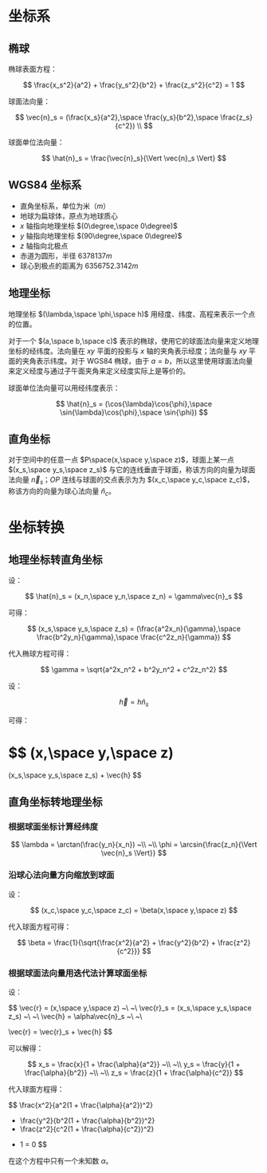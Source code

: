# 坐标系

## 椭球

椭球表面方程：

$$
\frac{x_s^2}{a^2} + \frac{y_s^2}{b^2} + \frac{z_s^2}{c^2} = 1
$$

球面法向量：

$$
\vec{n}_s = (\frac{x_s}{a^2},\space \frac{y_s}{b^2},\space \frac{z_s}{c^2}) \\
$$

球面单位法向量：

$$
\hat{n}_s = \frac{\vec{n}_s}{\Vert \vec{n}_s \Vert}
$$

## WGS84 坐标系

- 直角坐标系，单位为米（$m$）
- 地球为扁球体，原点为地球质心
- $x$ 轴指向地理坐标 $(0\degree,\space 0\degree)$
- $y$ 轴指向地理坐标 $(90\degree,\space 0\degree)$
- $z$ 轴指向北极点
- 赤道为圆形，半径 $6378137m$
- 球心到极点的距离为 $6356752.3142m$

## 地理坐标

地理坐标 $(\lambda,\space \phi,\space h)$ 用经度、纬度、高程来表示一个点的位置。

对于一个 $(a,\space b,\space c)$ 表示的椭球，使用它的球面法向量来定义地理坐标的经纬度。法向量在 $xy$ 平面的投影与 $x$ 轴的夹角表示经度；法向量与 $xy$ 平面的夹角表示纬度。对于 WGS84 椭球，由于 $a=b$，所以这里使用球面法向量来定义经度与通过子午面夹角来定义经度实际上是等价的。

球面单位法向量可以用经纬度表示：

$$
\hat{n}_s = (\cos{\lambda}\cos{\phi},\space \sin{\lambda}\cos{\phi},\space \sin{\phi})
$$

## 直角坐标

对于空间中的任意一点 $P\space(x,\space y,\space z)$，球面上某一点 $(x_s,\space y_s,\space z_s)$ 与它的连线垂直于球面，称该方向的向量为球面法向量 $\vec{n}_s$；$OP$ 连线与球面的交点表示为为 $(x_c,\space y_c,\space z_c)$，称该方向的向量为球心法向量 $\hat{n}_c$。

# 坐标转换

## 地理坐标转直角坐标

设：

$$
\hat{n}_s
= (x_n,\space y_n,\space z_n)
= \gamma\vec{n}_s
$$

可得：

$$
(x_s,\space y_s,\space z_s)
= (\frac{a^2x_n}{\gamma},\space \frac{b^2y_n}{\gamma},\space \frac{c^2z_n}{\gamma})
$$

代入椭球方程可得：

$$
\gamma = \sqrt{a^2x_n^2 + b^2y_n^2 + c^2z_n^2}
$$

设：

$$
\vec{h} = h\hat{n}_s
$$

可得：

$$
(x,\space y,\space z)
=
(x_s,\space y_s,\space z_s) + \vec{h}
$$

## 直角坐标转地理坐标

### 根据球面坐标计算经纬度

$$
\lambda = \arctan(\frac{y_n}{x_n})
~\\
~\\
\phi = \arcsin{\frac{z_n}{\Vert \vec{n}_s \Vert}}
$$

### 沿球心法向量方向缩放到球面

设：

$$
(x_c,\space y_c,\space z_c) = \beta(x,\space y,\space z)
$$

代入球面方程可得：

$$
\beta = \frac{1}{\sqrt{\frac{x^2}{a^2} + \frac{y^2}{b^2} + \frac{z^2}{c^2}}}
$$

### 根据球面法向量用迭代法计算球面坐标

设：

$$
\vec{r} = (x,\space y,\space z)
~\\
~\\
\vec{r}_s = (x_s,\space y_s,\space z_s)
~\\
~\\
\vec{h} = \alpha\vec{n}_s
~\\
~\\

\vec{r} = \vec{r}_s + \vec{h}
$$

可以解得：

$$
x_s = \frac{x}{1 + \frac{\alpha}{a^2}}
~\\
~\\
y_s = \frac{y}{1 + \frac{\alpha}{b^2}}
~\\
~\\
z_s = \frac{z}{1 + \frac{\alpha}{c^2}}
$$

代入球面方程得：

$$
\frac{x^2}{a^2(1 + \frac{\alpha}{a^2})^2}
+ \frac{y^2}{b^2(1 + \frac{\alpha}{b^2})^2}
+ \frac{z^2}{c^2(1 + \frac{\alpha}{c^2})^2}
- 1
= 0
$$

在这个方程中只有一个未知数 $\alpha$。
